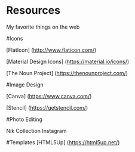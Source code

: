 # Resources
My favorite things on the web


#Icons

[FlatIcon] (http://www.flaticon.com/)

[Material Design Icons] (https://material.io/icons/)

[The Noun Project] (https://thenounproject.com/)


#Image Design

[Canva] (https://www.canva.com/)

[Stencil] (https://getstencil.com/)

#Photo Editing

Nik Collection
Instagram

#Templates
[HTML5Up] (https://html5up.net/)
